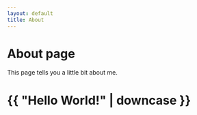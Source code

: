 ```yaml
---
layout: default
title: About
---
```

# About page

This page tells you a little bit about me.

<h1>{{ "Hello World!" | downcase }}</h1>

 
